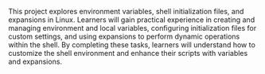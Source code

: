 This project explores environment variables, shell initialization files,
and expansions in Linux. Learners will gain practical experience in creating
and managing environment and local variables, configuring initialization files
for custom settings, and using expansions to perform dynamic operations within
the shell. By completing these tasks, learners will understand how to customize
the shell environment and enhance their scripts with variables and expansions.


